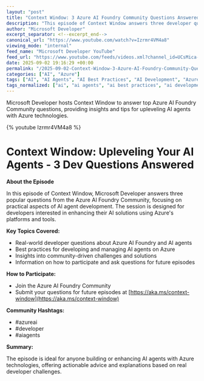 ```yaml
---
layout: "post"
title: "Context Window: 3 Azure AI Foundry Community Questions Answered"
description: "This episode of Context Window answers three developer questions from the Azure AI Foundry Community. Presented by Microsoft Developer, the show focuses on practical tips, best practices, and insights about upleveling AI agents using Azure's ecosystem, connecting developers to relevant Azure AI resources and community expertise."
author: "Microsoft Developer"
excerpt_separator: <!--excerpt_end-->
canonical_url: "https://www.youtube.com/watch?v=Izrmr4VM4a8"
viewing_mode: "internal"
feed_name: "Microsoft Developer YouTube"
feed_url: "https://www.youtube.com/feeds/videos.xml?channel_id=UCsMica-v34Irf9KVTh6xx-g"
date: 2025-09-02 19:16:29 +00:00
permalink: "/2025-09-02-Context-Window-3-Azure-AI-Foundry-Community-Questions-Answered.html"
categories: ["AI", "Azure"]
tags: ["AI", "AI Agents", "AI Best Practices", "AI Development", "Azure", "Azure AI", "Azure AI Foundry", "Cloud Computing", "Dev", "Developer Questions", "Development", "Microsoft", "Tech", "Tech Community", "Technology", "Videos"]
tags_normalized: ["ai", "ai agents", "ai best practices", "ai development", "azure", "azure ai", "azure ai foundry", "cloud computing", "dev", "developer questions", "development", "microsoft", "tech", "tech community", "technology", "videos"]
---
```


Microsoft Developer hosts Context Window to answer top Azure AI Foundry Community questions, providing insights and tips for upleveling AI agents with Azure technologies.<!--excerpt_end-->

{% youtube Izrmr4VM4a8 %}

# Context Window: Upleveling Your AI Agents - 3 Dev Questions Answered

**About the Episode**

In this episode of Context Window, Microsoft Developer answers three popular questions from the Azure AI Foundry Community, focusing on practical aspects of AI agent development. The session is designed for developers interested in enhancing their AI solutions using Azure's platforms and tools.

**Key Topics Covered:**

- Real-world developer questions about Azure AI Foundry and AI agents
- Best practices for developing and managing AI agents on Azure
- Insights into community-driven challenges and solutions
- Information on how to participate and ask questions for future episodes

**How to Participate:**

- Join the Azure AI Foundry Community
- Submit your questions for future episodes at [https://aka.ms/context-window](https://aka.ms/context-window)

**Community Hashtags:**

- #azureai
- #developer
- #aiagents

**Summary:**

The episode is ideal for anyone building or enhancing AI agents with Azure technologies, offering actionable advice and explanations based on real developer challenges.
